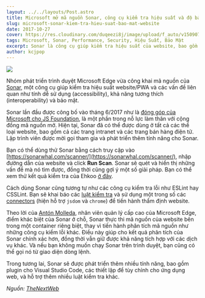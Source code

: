 ```yaml
---
layout: ../../layouts/Post.astro
title: Microsoft mở mã nguồn Sonar, công cụ kiểm tra hiệu suất và độ bảo mật cho website
slug: microsoft-sonar-kiem-tra-hieu-suat-bao-mat-website
date: 2017-10-27
cover: https://res.cloudinary.com/duqeezi8j/image/upload/f_auto/v1509076448/6mFAXQp_u8j8jh.jpg
tags: Microsoft, Sonar, Performance, Security, Hiệu Suất, Bảo Mật
excerpt: Sonar là công cụ giúp kiểm tra hiệu suất của website, bao gồm tính dễ sử dụng, tương thích, bảo mật và hơn thế nữa.
author: kcjpop
---
```


![](https://res.cloudinary.com/duqeezi8j/image/upload/f_auto/v1509076448/6mFAXQp_u8j8jh.jpg)

Nhóm phát triển trình duyệt Microsoft Edge vừa công khai mã nguồn của [Sonar](https://sonarwhal.com/), một công cụ giúp kiểm tra hiệu suất website/PWA và các vấn đề liên quan như tính dễ sử dụng (accessibility), khả năng tương thích (interoperability) và bảo mật.

Sonar lần đầu được công bố vào tháng 6/2017 như là [đóng góp của Microsoft cho JS Foundation](https://js.foundation/announcements/2017/06/22/sonar-js-foundation-welcomes-newest-project), là một phần trong nỗ lực làm thân với cộng đồng mã nguồn mở. Hiện tại, Sonar đã có thể được dùng ở tất cả các thể loại website, bao gồm cả các trang intranet và các trang bán hàng điện tử. Lập trình viên được mời gọi tham gia và phát triển thêm tính năng cho Sonar.

Bạn có thể dùng thử Sonar bằng cách truy cập vào [https://sonarwhal.com/scanner/](https://sonarwhal.com/scanner/), nhập đường dẫn của website và click **Run Scan**. Sonar sẽ quét và hiển thị những vấn đề mà nó tìm được, đồng thời cũng gợi ý một số giải pháp. Bạn có thể xem thử kết quả kiểm tra của Ehkoo [ở đây](https://sonarwhal.com/scanner/8b942e21-77f9-46fc-aa23-2f6a35b092b4).

Cách dùng Sonar cũng tương tự như các công cụ kiểm tra lỗi như ESLint hay CSSLint. Bạn sẽ khai báo các [luật kiểm tra](https://sonarwhal.com/docs/user-guide/rules/) và sử dụng một trong số các [connectors](https://sonarwhal.com/docs/user-guide/connectors/index.html) (hiện hỗ trợ `jsdom` và `chrome`) để tiến hành thẩm định website.

Theo lời của [Antón Molleda](https://blogs.windows.com/msedgedev/2017/10/25/introducing-sonar-site-scanner/#t3eD5PWifS4Em4P8.97), nhân viên quản lý cấp cao của Microsoft Edge, điểm khác biệt của Sonar ở chỗ, Sonar thực thi mã nguồn của website bên trong một container riêng biệt, thay vì tiến hành phân tích mã nguồn như những công cụ kiểm lỗi khác. Điều này giúp cho kết quả phân tích của Sonar chính xác hơn, đồng thời vẫn giữ được khả năng tích hợp với các dịch vụ khác. Và nếu bạn không muốn chạy Sonar trên trình duyệt, bạn cũng có thể gọi nó từ giao diện dòng lệnh.

Trong tương lai, Sonar sẽ được phát triển thêm nhiều tính năng, bao gồm plugin cho Visual Studio Code, các thiết lập để tùy chỉnh cho ứng dụng web, và hỗ trợ thêm nhiều luật kiểm tra khác.

_Nguồn: [TheNextWeb](https://thenextweb.com/apps/2017/10/26/microsoft-launches-sonar-to-test-your-sites-performance-and-security/)_
